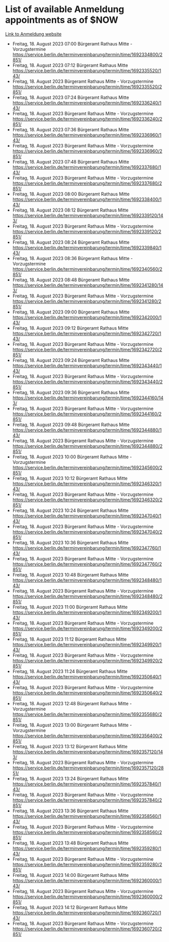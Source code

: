 # List of available Anmeldung appointments as of $NOW
[Link to Anmeldung website](https://service.berlin.de/terminvereinbarung/termin/tag.php?termin=1&anliegen[]=120686&dienstleisterlist=122210,122217,327316,122219,327312,122227,327314,122231,327346,122243,327348,122254,122252,329742,122260,329745,122262,329748,122271,327278,122273,327274,122277,327276,330436,122280,327294,122282,327290,122284,327292,122291,327270,122285,327266,122286,327264,122296,327268,150230,329760,122297,327286,122294,327284,122312,329763,122314,329775,122304,327330,122311,327334,122309,327332,317869,122281,327352,122279,329772,122283,122276,327324,122274,327326,122267,329766,122246,327318,122251,327320,122257,327322,122208,327298,122226,327300&herkunft=http%3A%2F%2Fservice.berlin.de%2Fdienstleistung%2F120686%2F)
- Freitag, 18. August 2023 07:00 Bürgeramt Rathaus Mitte - Vorzugstermine https://service.berlin.de/terminvereinbarung/termin/time/1692334800/2851/
- Freitag, 18. August 2023 07:12 Bürgeramt Rathaus Mitte https://service.berlin.de/terminvereinbarung/termin/time/1692335520/143/
- Freitag, 18. August 2023  Bürgeramt Rathaus Mitte - Vorzugstermine https://service.berlin.de/terminvereinbarung/termin/time/1692335520/2851/
- Freitag, 18. August 2023 07:24 Bürgeramt Rathaus Mitte https://service.berlin.de/terminvereinbarung/termin/time/1692336240/143/
- Freitag, 18. August 2023  Bürgeramt Rathaus Mitte - Vorzugstermine https://service.berlin.de/terminvereinbarung/termin/time/1692336240/2851/
- Freitag, 18. August 2023 07:36 Bürgeramt Rathaus Mitte https://service.berlin.de/terminvereinbarung/termin/time/1692336960/143/
- Freitag, 18. August 2023  Bürgeramt Rathaus Mitte - Vorzugstermine https://service.berlin.de/terminvereinbarung/termin/time/1692336960/2851/
- Freitag, 18. August 2023 07:48 Bürgeramt Rathaus Mitte https://service.berlin.de/terminvereinbarung/termin/time/1692337680/143/
- Freitag, 18. August 2023  Bürgeramt Rathaus Mitte - Vorzugstermine https://service.berlin.de/terminvereinbarung/termin/time/1692337680/2851/
- Freitag, 18. August 2023 08:00 Bürgeramt Rathaus Mitte https://service.berlin.de/terminvereinbarung/termin/time/1692338400/143/
- Freitag, 18. August 2023 08:12 Bürgeramt Rathaus Mitte https://service.berlin.de/terminvereinbarung/termin/time/1692339120/143/
- Freitag, 18. August 2023  Bürgeramt Rathaus Mitte - Vorzugstermine https://service.berlin.de/terminvereinbarung/termin/time/1692339120/2851/
- Freitag, 18. August 2023 08:24 Bürgeramt Rathaus Mitte https://service.berlin.de/terminvereinbarung/termin/time/1692339840/143/
- Freitag, 18. August 2023 08:36 Bürgeramt Rathaus Mitte - Vorzugstermine https://service.berlin.de/terminvereinbarung/termin/time/1692340560/2851/
- Freitag, 18. August 2023 08:48 Bürgeramt Rathaus Mitte https://service.berlin.de/terminvereinbarung/termin/time/1692341280/143/
- Freitag, 18. August 2023  Bürgeramt Rathaus Mitte - Vorzugstermine https://service.berlin.de/terminvereinbarung/termin/time/1692341280/2851/
- Freitag, 18. August 2023 09:00 Bürgeramt Rathaus Mitte https://service.berlin.de/terminvereinbarung/termin/time/1692342000/143/
- Freitag, 18. August 2023 09:12 Bürgeramt Rathaus Mitte https://service.berlin.de/terminvereinbarung/termin/time/1692342720/143/
- Freitag, 18. August 2023  Bürgeramt Rathaus Mitte - Vorzugstermine https://service.berlin.de/terminvereinbarung/termin/time/1692342720/2851/
- Freitag, 18. August 2023 09:24 Bürgeramt Rathaus Mitte https://service.berlin.de/terminvereinbarung/termin/time/1692343440/143/
- Freitag, 18. August 2023  Bürgeramt Rathaus Mitte - Vorzugstermine https://service.berlin.de/terminvereinbarung/termin/time/1692343440/2851/
- Freitag, 18. August 2023 09:36 Bürgeramt Rathaus Mitte https://service.berlin.de/terminvereinbarung/termin/time/1692344160/143/
- Freitag, 18. August 2023  Bürgeramt Rathaus Mitte - Vorzugstermine https://service.berlin.de/terminvereinbarung/termin/time/1692344160/2851/
- Freitag, 18. August 2023 09:48 Bürgeramt Rathaus Mitte https://service.berlin.de/terminvereinbarung/termin/time/1692344880/143/
- Freitag, 18. August 2023  Bürgeramt Rathaus Mitte - Vorzugstermine https://service.berlin.de/terminvereinbarung/termin/time/1692344880/2851/
- Freitag, 18. August 2023 10:00 Bürgeramt Rathaus Mitte - Vorzugstermine https://service.berlin.de/terminvereinbarung/termin/time/1692345600/2851/
- Freitag, 18. August 2023 10:12 Bürgeramt Rathaus Mitte https://service.berlin.de/terminvereinbarung/termin/time/1692346320/143/
- Freitag, 18. August 2023  Bürgeramt Rathaus Mitte - Vorzugstermine https://service.berlin.de/terminvereinbarung/termin/time/1692346320/2851/
- Freitag, 18. August 2023 10:24 Bürgeramt Rathaus Mitte https://service.berlin.de/terminvereinbarung/termin/time/1692347040/143/
- Freitag, 18. August 2023  Bürgeramt Rathaus Mitte - Vorzugstermine https://service.berlin.de/terminvereinbarung/termin/time/1692347040/2851/
- Freitag, 18. August 2023 10:36 Bürgeramt Rathaus Mitte https://service.berlin.de/terminvereinbarung/termin/time/1692347760/143/
- Freitag, 18. August 2023  Bürgeramt Rathaus Mitte - Vorzugstermine https://service.berlin.de/terminvereinbarung/termin/time/1692347760/2851/
- Freitag, 18. August 2023 10:48 Bürgeramt Rathaus Mitte https://service.berlin.de/terminvereinbarung/termin/time/1692348480/143/
- Freitag, 18. August 2023  Bürgeramt Rathaus Mitte - Vorzugstermine https://service.berlin.de/terminvereinbarung/termin/time/1692348480/2851/
- Freitag, 18. August 2023 11:00 Bürgeramt Rathaus Mitte https://service.berlin.de/terminvereinbarung/termin/time/1692349200/143/
- Freitag, 18. August 2023  Bürgeramt Rathaus Mitte - Vorzugstermine https://service.berlin.de/terminvereinbarung/termin/time/1692349200/2851/
- Freitag, 18. August 2023 11:12 Bürgeramt Rathaus Mitte https://service.berlin.de/terminvereinbarung/termin/time/1692349920/143/
- Freitag, 18. August 2023  Bürgeramt Rathaus Mitte - Vorzugstermine https://service.berlin.de/terminvereinbarung/termin/time/1692349920/2851/
- Freitag, 18. August 2023 11:24 Bürgeramt Rathaus Mitte https://service.berlin.de/terminvereinbarung/termin/time/1692350640/143/
- Freitag, 18. August 2023  Bürgeramt Rathaus Mitte - Vorzugstermine https://service.berlin.de/terminvereinbarung/termin/time/1692350640/2851/
- Freitag, 18. August 2023 12:48 Bürgeramt Rathaus Mitte - Vorzugstermine https://service.berlin.de/terminvereinbarung/termin/time/1692355680/2851/
- Freitag, 18. August 2023 13:00 Bürgeramt Rathaus Mitte - Vorzugstermine https://service.berlin.de/terminvereinbarung/termin/time/1692356400/2851/
- Freitag, 18. August 2023 13:12 Bürgeramt Rathaus Mitte https://service.berlin.de/terminvereinbarung/termin/time/1692357120/143/
- Freitag, 18. August 2023  Bürgeramt Rathaus Mitte - Vorzugstermine https://service.berlin.de/terminvereinbarung/termin/time/1692357120/2851/
- Freitag, 18. August 2023 13:24 Bürgeramt Rathaus Mitte https://service.berlin.de/terminvereinbarung/termin/time/1692357840/143/
- Freitag, 18. August 2023  Bürgeramt Rathaus Mitte - Vorzugstermine https://service.berlin.de/terminvereinbarung/termin/time/1692357840/2851/
- Freitag, 18. August 2023 13:36 Bürgeramt Rathaus Mitte https://service.berlin.de/terminvereinbarung/termin/time/1692358560/143/
- Freitag, 18. August 2023  Bürgeramt Rathaus Mitte - Vorzugstermine https://service.berlin.de/terminvereinbarung/termin/time/1692358560/2851/
- Freitag, 18. August 2023 13:48 Bürgeramt Rathaus Mitte https://service.berlin.de/terminvereinbarung/termin/time/1692359280/143/
- Freitag, 18. August 2023  Bürgeramt Rathaus Mitte - Vorzugstermine https://service.berlin.de/terminvereinbarung/termin/time/1692359280/2851/
- Freitag, 18. August 2023 14:00 Bürgeramt Rathaus Mitte https://service.berlin.de/terminvereinbarung/termin/time/1692360000/143/
- Freitag, 18. August 2023  Bürgeramt Rathaus Mitte - Vorzugstermine https://service.berlin.de/terminvereinbarung/termin/time/1692360000/2851/
- Freitag, 18. August 2023 14:12 Bürgeramt Rathaus Mitte https://service.berlin.de/terminvereinbarung/termin/time/1692360720/143/
- Freitag, 18. August 2023  Bürgeramt Rathaus Mitte - Vorzugstermine https://service.berlin.de/terminvereinbarung/termin/time/1692360720/2851/
